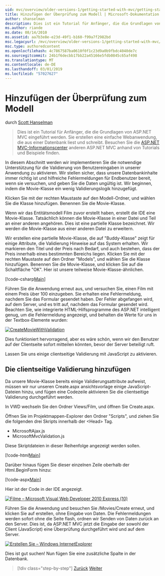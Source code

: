 ```yaml
---
uid: mvc/overview/older-versions-1/getting-started-with-mvc/getting-started-with-mvc-part7
title: Hinzufügen der Überprüfung zum Modell | Microsoft-Dokumentation
author: shanselman
description: Dies ist ein Tutorial für Anfänger, die die Grundlagen von ASP.NET MVC eingeführt werden. Erstellen Sie eine einfache Webanwendung, die aus einer Datenbank liest und schreibt.
ms.author: riande
ms.date: 08/14/2010
ms.assetid: aa7b3e8e-e23d-49f1-b160-f99a7f2982bd
msc.legacyurl: /mvc/overview/older-versions-1/getting-started-with-mvc/getting-started-with-mvc-part7
msc.type: authoredcontent
ms.openlocfilehash: 4c7867587ba0610f0f1c23d9a0b9fbdc4040de7c
ms.sourcegitcommit: 24b1f6decbb17bb22a45166e5fdb0845c65af498
ms.translationtype: MT
ms.contentlocale: de-DE
ms.lasthandoff: 03/01/2019
ms.locfileid: "57027627"
---
```

<a name="adding-validation-to-the-model"></a>Hinzufügen der Überprüfung zum Modell
====================
durch [Scott Hanselman](https://github.com/shanselman)

> Dies ist ein Tutorial für Anfänger, die die Grundlagen von ASP.NET MVC eingeführt werden. Sie erstellen eine einfache Webanwendung, die aus einer Datenbank liest und schreibt. Besuchen Sie die [ASP.NET MVC-Informationscenter](../../../index.md) anderen ASP.NET MVC anhand von Tutorials und Beispiele finden.


In diesem Abschnitt werden wir implementieren Sie die notwendige Unterstützung für die Validierung von Benutzereingaben in unserer Anwendung zu aktivieren. Wir stellen sicher, dass unsere Datenbankinhalte immer richtig ist und hilfreiche Fehlermeldungen für Endbenutzer bereit, wenn sie versuchen, und geben Sie die Daten ungültig ist. Wir beginnen, indem die Movie-Klasse ein wenig Validierungslogik hinzugefügt.

Klicken Sie mit der rechten Maustaste auf den Modell-Ordner, und wählen Sie die Klasse hinzufügen. Benennen Sie die Movie-Klasse.

Wenn wir das Entitätsmodell Film zuvor erstellt haben, erstellt die IDE eine Movie-Klasse. Tatsächlich können die Movie-Klasse in einer Datei und Teil an einer anderen angehören. Dies ist eine partielle Klasse bezeichnet. Wir werden die Movie-Klasse aus einer anderen Datei zu erweitern.

Wir erstellen eine partielle Movie-Klasse, die auf "Buddy-Klasse" zeigt für einige Attribute, die Validierung Hinweise auf das System erhalten. Wir markieren den Titel und der Preis nach Bedarf, und auch bestehen, dass der Preis innerhalb eines bestimmten Bereichs liegen. Klicken Sie mit der rechten Maustaste auf den Ordner "Models", und wählen Sie die Klasse hinzufügen. Benennen Sie die Movie-Klasse, und klicken Sie auf die Schaltfläche "OK". Hier ist unsere teilweise Movie-Klasse-ähnlichen.

[!code-csharp[Main](getting-started-with-mvc-part7/samples/sample1.cs)]

Führen Sie die Anwendung erneut aus, und versuchen Sie, einen Film mit einem Preis über 100 einzugeben. Sie erhalten eine Fehlermeldung, nachdem Sie das Formular gesendet haben. Der Fehler abgefangen wird, auf dem Server, und es tritt auf, nachdem das Formular gesendet wird. Beachten Sie, wie integrierte HTML-Hilfsprogramme des ASP.NET intelligent genug, um die Fehlermeldung angezeigt, und behalten die Werte für uns in der Textbox-Elemente wurden:

[![CreateMovieWithValidation](getting-started-with-mvc-part7/_static/image2.png)](getting-started-with-mvc-part7/_static/image1.png)

Dies funktioniert hervorragend, aber es wäre schön, wenn wir den Benutzer auf der Clientseite sofort mitteilen könnten, bevor der Server beteiligt ruft.

Lassen Sie uns einige clientseitige Validierung mit JavaScript zu aktivieren.

## <a name="adding-client-side-validation"></a>Die clientseitige Validierung hinzufügen

Da unsere Movie-Klasse bereits einige Validierungsattribute aufweist, müssen wir nur unseren Create.aspx ansichtsvorlage einige JavaScript-Dateien hinzu, und fügen eine Codezeile aktivieren Sie die clientseitige Validierung durchgeführt werden.

In VWD wechseln Sie den Ordner Views/Film, und öffnen Sie Create.aspx.

Öffnen Sie im Projektmappen-Explorer den Ordner "Scripts", und ziehen Sie die folgenden drei Skripts innerhalb der &lt;Head&gt; Tag.

- MicrosoftAjax.js
- MicrosoftMvcValidation.js

Diese Skriptdateien in dieser Reihenfolge angezeigt werden sollen.

[!code-html[Main](getting-started-with-mvc-part7/samples/sample2.html)]

Darüber hinaus fügen Sie dieser einzelnen Zeile oberhalb der Html.BeginForm hinzu:

[!code-aspx[Main](getting-started-with-mvc-part7/samples/sample3.aspx)]

Hier ist der Code in der IDE angezeigt.

[![Filme – Microsoft Visual Web Developer 2010 Express (10)](getting-started-with-mvc-part7/_static/image4.png)](getting-started-with-mvc-part7/_static/image3.png)

Führen Sie die Anwendung und besuchen Sie /Movies/Create erneut, und klicken Sie auf erstellen, ohne Eingabe von Daten. Die Fehlermeldungen werden sofort ohne die Seite flash, ordnen wir Senden von Daten zurück an den Server. Dies ist, da ASP.NET MVC jetzt die Eingabe der sowohl der Client (JavaScript) eine Überprüfung durchgeführt wird und auf dem Server.

[![Erstellen Sie – Windows InternetExplorer](getting-started-with-mvc-part7/_static/image6.png)](getting-started-with-mvc-part7/_static/image5.png)

Dies ist gut suchen! Nun fügen Sie eine zusätzliche Spalte in der Datenbank.

> [!div class="step-by-step"]
> [Zurück](getting-started-with-mvc-part6.md)
> [Weiter](getting-started-with-mvc-part8.md)
